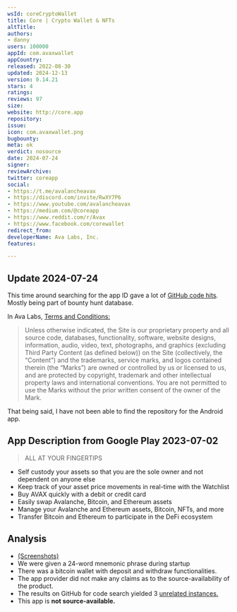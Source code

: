 ```yaml
---
wsId: coreCryptoWallet
title: Core | Crypto Wallet & NFTs
altTitle: 
authors:
- danny
users: 100000
appId: com.avaxwallet
appCountry: 
released: 2022-08-30
updated: 2024-12-13
version: 0.14.21
stars: 4
ratings: 
reviews: 97
size: 
website: http://core.app
repository: 
issue: 
icon: com.avaxwallet.png
bugbounty: 
meta: ok
verdict: nosource
date: 2024-07-24
signer: 
reviewArchive: 
twitter: coreapp
social:
- https://t.me/avalancheavax
- https://discord.com/invite/RwXY7P6
- https://www.youtube.com/avalancheavax
- https://medium.com/@coreapp
- https://www.reddit.com/r/Avax
- https://www.facebook.com/corewallet
redirect_from: 
developerName: Ava Labs, Inc.
features: 

---
```


## Update 2024-07-24

This time around searching for the app ID gave a lot of [GitHub code hits](https://github.com/search?q=%22com.avaxwallet%22&type=code). Mostly being part of bounty hunt database. 

In Ava Labs, [Terms and Conditions:](https://www.avax.network/terms-of-use)

> Unless otherwise indicated, the Site is our proprietary property and all source code, databases, functionality, software, website designs, information, audio, video, text, photographs, and graphics (excluding Third Party Content (as defined below)) on the Site (collectively, the “Content”) and the trademarks, service marks, and logos contained therein (the “Marks”) are owned or controlled by us or licensed to us, and are protected by copyright, trademark and other intellectual property laws and international conventions. You are not permitted to use the Marks without the prior written consent of the owner of the Mark.

That being said, I have not been able to find the repository for the Android app.

## App Description from Google Play 2023-07-02

> ALL AT YOUR FINGERTIPS
- Self custody your assets so that you are the sole owner and not dependent on anyone else
- Keep track of your asset price movements in real-time with the Watchlist
- Buy AVAX quickly with a debit or credit card
- Easily swap Avalanche, Bitcoin, and Ethereum assets
- Manage your Avalanche and Ethereum assets, Bitcoin, NFTs, and more
- Transfer Bitcoin and Ethereum to participate in the DeFi ecosystem

## Analysis

- [(Screenshots)](https://twitter.com/BitcoinWalletz/status/1675311756405800960)
- We were given a 24-word mnemonic phrase during startup
- There was a bitcoin wallet with deposit and withdraw functionalities.
- The app provider did not make any claims as to the source-availability of the product.
- The results on GitHub for code search yielded 3 [unrelated instances.](https://github.com/search?q=com.avaxwallet&type=code)
- This app is **not source-available.**
